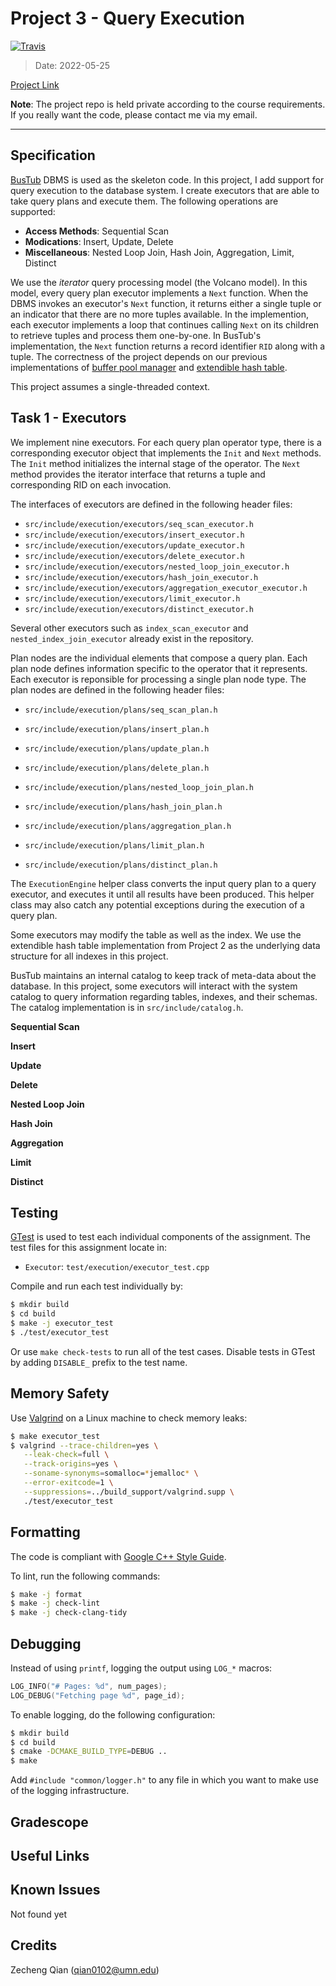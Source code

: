 # Project 3 - Query Execution

[![Travis](https://img.shields.io/badge/language-C++-green.svg)]()

>   Date: 2022-05-25

[Project Link](https://github.com/Aden-Q/CMU-15-445/tree/main/projects/project3)

**Note**: The project repo is held private according to the course requirements. If you really want the code, please contact me via my email.

----

## Specification

[BusTub](https://github.com/cmu-db/bustub) DBMS is used as the skeleton code. In this project, I add support for query execution to the database system. I create executors that are able to take query plans and execute them. The following operations are supported:

+   **Access Methods**: Sequential Scan
+   **Modications**: Insert, Update, Delete
+   **Miscellaneous**: Nested Loop Join, Hash Join, Aggregation, Limit, Distinct

We use the *iterator* query processing model (the Volcano model). In this model, every query plan executor implements a `Next` function. When the DBMS invokes an executor's `Next` function, it returns either a single tuple or an indicator that there are no more tuples available. In the implemention, each executor implements a loop that continues calling `Next` on its children to retrieve tuples and process them one-by-one. In BusTub's implementation, the `Next` function returns a record identifier `RID` along with a tuple. The correctness of the project depends on our previous implementations of [buffer pool manager](https://github.com/Aden-Q/CMU-15-445/tree/main/projects/project1) and [extendible hash table](https://github.com/Aden-Q/CMU-15-445/tree/main/projects/project2).

This project assumes a single-threaded context.

## Task 1 - Executors

We implement nine executors. For each query plan operator type, there is a corresponding executor object that implements the `Init` and `Next` methods. The `Init` method initializes the internal stage of the operator. The `Next` method provides the iterator interface that returns a tuple and corresponding RID on each invocation.

The interfaces of executors are defined in the following header files:

+   `src/include/execution/executors/seq_scan_executor.h`
+   `src/include/execution/executors/insert_executor.h`
+   `src/include/execution/executors/update_executor.h`
+   `src/include/execution/executors/delete_executor.h`
+   `src/include/execution/executors/nested_loop_join_executor.h`
+   `src/include/execution/executors/hash_join_executor.h`
+   `src/include/execution/executors/aggregation_executor_executor.h`
+   `src/include/execution/executors/limit_executor.h`
+   `src/include/execution/executors/distinct_executor.h`

Several other executors such as `index_scan_executor` and `nested_index_join_executor` already exist in the repository.

Plan nodes are the individual elements that compose a query plan. Each plan node defines information specific to the operator that it represents. Each executor is reponsible for processing a single plan node type. The plan nodes are defined in the following header files:

+   `src/include/execution/plans/seq_scan_plan.h`

+   `src/include/execution/plans/insert_plan.h`
+   `src/include/execution/plans/update_plan.h`
+   `src/include/execution/plans/delete_plan.h`

+   `src/include/execution/plans/nested_loop_join_plan.h`
+   `src/include/execution/plans/hash_join_plan.h`

+   `src/include/execution/plans/aggregation_plan.h`
+   `src/include/execution/plans/limit_plan.h`
+   `src/include/execution/plans/distinct_plan.h`

The `ExecutionEngine` helper class converts the input query plan to a query executor, and executes it until all results have been produced. This helper class may also catch any potential exceptions during the execution of a query plan.

Some executors may modify the table as well as the index. We use the extendible hash table implementation from Project 2 as the underlying data structure for all indexes in this project.

BusTub maintains an internal catalog to keep track of meta-data about the database. In this project, some executors will interact with the system catalog to query information regarding tables, indexes, and their schemas. The catalog implementation is in `src/include/catalog.h`.

**Sequential Scan**









**Insert**









**Update**









**Delete**









**Nested Loop Join**









**Hash Join**









**Aggregation**









**Limit**









**Distinct**











## Testing

[GTest](https://github.com/google/googletest) is used to test each individual components of the assignment. The test files for this assignment locate in:

+   `Executor`: `test/execution/executor_test.cpp`

Compile and run each test individually by:

```bash
$ mkdir build
$ cd build
$ make -j executor_test
$ ./test/executor_test
```

Or use `make check-tests` to run all of the test cases. Disable tests in GTest by adding `DISABLE_` prefix to the test name.

## Memory Safety

Use [Valgrind](https://valgrind.org/) on a Linux machine to check memory leaks:

```bash
$ make executor_test
$ valgrind --trace-children=yes \
   --leak-check=full \
   --track-origins=yes \
   --soname-synonyms=somalloc=*jemalloc* \
   --error-exitcode=1 \
   --suppressions=../build_support/valgrind.supp \
   ./test/executor_test
```

## Formatting

The code is compliant with [Google C++ Style Guide](https://google.github.io/styleguide/cppguide.html).

To lint, run the following commands:

```bash
$ make -j format
$ make -j check-lint
$ make -j check-clang-tidy
```

## Debugging

Instead of using `printf`, logging the output using `LOG_*` macros:

```c++
LOG_INFO("# Pages: %d", num_pages);
LOG_DEBUG("Fetching page %d", page_id);
```

To enable logging, do the following configuration:

```bash
$ mkdir build
$ cd build
$ cmake -DCMAKE_BUILD_TYPE=DEBUG ..
$ make
```

Add `#include "common/logger.h"` to any file in which you want to make use of the logging infrastructure.

## Gradescope



## Useful Links



## Known Issues

Not found yet

## Credits

Zecheng Qian (qian0102@umn.edu)
